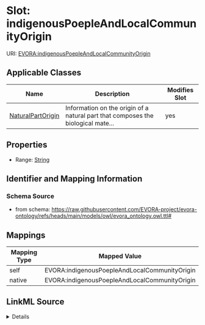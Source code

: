 

# Slot: indigenousPoepleAndLocalCommunityOrigin



URI: [EVORA:indigenousPoepleAndLocalCommunityOrigin](https://raw.githubusercontent.com/EVORA-project/evora-ontology/refs/heads/main/models/owl/evora_ontology.owl.ttl#indigenousPoepleAndLocalCommunityOrigin)



<!-- no inheritance hierarchy -->





## Applicable Classes

| Name | Description | Modifies Slot |
| --- | --- | --- |
| [NaturalPartOrigin](NaturalPartOrigin.md) | Information on the origin of a natural part that composes the biological mate... |  yes  |







## Properties

* Range: [String](String.md)





## Identifier and Mapping Information







### Schema Source


* from schema: https://raw.githubusercontent.com/EVORA-project/evora-ontology/refs/heads/main/models/owl/evora_ontology.owl.ttl#




## Mappings

| Mapping Type | Mapped Value |
| ---  | ---  |
| self | EVORA:indigenousPoepleAndLocalCommunityOrigin |
| native | EVORA:indigenousPoepleAndLocalCommunityOrigin |




## LinkML Source

<details>
```yaml
name: indigenousPoepleAndLocalCommunityOrigin
from_schema: https://raw.githubusercontent.com/EVORA-project/evora-ontology/refs/heads/main/models/owl/evora_ontology.owl.ttl#
rank: 1000
alias: indigenousPoepleAndLocalCommunityOrigin
domain_of:
- NaturalPartOrigin
range: string

```
</details>